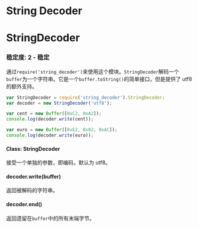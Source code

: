 # String Decoder

# StringDecoder

### 稳定度: 2 - 稳定

通过`require('string_decoder')`来使用这个模块。`StringDecoder`解码一个`buffer`为一个字符串。它是一个`buffer.toString()`的简单接口，但是提供了 utf8 的额外支持。

```js
var StringDecoder = require('string_decoder').StringDecoder;
var decoder = new StringDecoder('utf8');

var cent = new Buffer([0xC2, 0xA2]);
console.log(decoder.write(cent));

var euro = new Buffer([0xE2, 0x82, 0xAC]);
console.log(decoder.write(euro)); 
```

#### Class: StringDecoder

接受一个单独的参数，即编码，默认为 utf8。

#### decoder.write(buffer)

返回被解码的字符串。

#### decoder.end()

返回遗留在`buffer`中的所有末端字节。